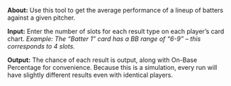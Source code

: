 
**About:**
Use this tool to get the average performance of a lineup of batters against a given pitcher.

**Input:**
Enter the number of slots for each result type on each player’s card chart.
*Example: The “Batter 1” card has a BB range of “6-9” – this corresponds to 4 slots.*

**Output:**
The chance of each result is output, along with On-Base Percentage for convenience.
Because this is a simulation, every run will have slightly different results even with identical players.